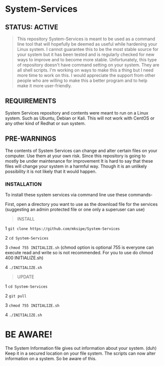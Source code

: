 # System-Services

## STATUS: ACTIVE

> This repository System-Services is meant to be used as a command line tool that will hopefully be deemed as useful while hardening your Linux system. I cannot guarantee this to be the most stable source for your system but it has been tested and is regularly checked for new ways to improve and to become more stable. Unfortunately, this type of repository doesn't have command setting on your system. They are all shell scripts. I'm working on ways to make this a thing but I need more time to work on this. I would appreciate the support from other people who are willing to make this a better program and to help make it more user-friendly. 

## REQUIREMENTS

System Services repository and contents were meant to run on a Linux system. Such as Ubuntu, Debian or Kali. This will not work with CentOS or any other kind of Redhat or sun system. 

## PRE-WARNINGS

The contents of System Services can change and alter certain files on your computer. Use them at your own risk. Since this repository is going to mostly be under maintenance for improvement  It is hard to say that these files will change your system in a harmful way. Though it is an unlikely possibility it is not likely that it would happen. 

### INSTALLATION

To install these system services via command line use these commands-

First, open a directory you want to use as the download file for the services (suggesting an admin protected file or one only a superuser can use)

>INSTALL 

 1 `git clone https://github.com/mksipe/System-Services`
 
 2 `cd System-Services`
 
 3 `chmod 755 INITIALIZE.sh` (chmod option is optional 755 is everyone can execute read and write so is not recommended. For you to use do chmod 400 INITIALIZE.sh)
 
 4 `./INITIALIZE.sh`
 
 >UPDATE
 
1 `cd System-Services`

2 `git pull`

3 `chmod 755 INITIALIZE.sh`

4 `./INITIALIZE.sh`

# BE AWARE!

The System Information file gives out information about your system. (duh) Keep it in a secured location on your file system. The scripts can now alter information on a system. So be aware of this. 

